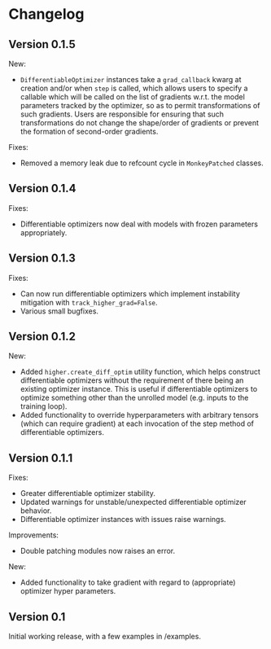 Changelog
=========

Version 0.1.5
-------------
New:
- `DifferentiableOptimizer` instances take a `grad_callback` kwarg at creation and/or when `step` is called, which allows users to specify a callable which will be called on the list of gradients w.r.t. the model parameters tracked by the optimizer, so as to permit transformations of such gradients. Users are responsible for ensuring that such transformations do not change the shape/order of gradients or prevent the formation of second-order gradients.

Fixes:
- Removed a memory leak due to refcount cycle in `MonkeyPatched` classes.

Version 0.1.4
-------------
Fixes:
- Differentiable optimizers now deal with models with frozen parameters appropriately.

Version 0.1.3
-------------
Fixes:
- Can now run differentiable optimizers which implement instability mitigation with `track_higher_grad=False`.
- Various small bugfixes.

Version 0.1.2
-------------
New:
- Added `higher.create_diff_optim` utility function, which helps construct differentiable optimizers without the requirement of there being an existing optimizer instance. This is useful if differentiable optimizers to optimize something other than the unrolled model (e.g. inputs to the training loop).
- Added functionality to override hyperparameters with arbitrary tensors (which can require gradient) at each invocation of the step method of differentiable optimizers.

Version 0.1.1
-------------
Fixes:
- Greater differentiable optimizer stability.
- Updated warnings for unstable/unexpected differentiable optimizer behavior.
- Differentiable optimizer instances with issues raise warnings.

Improvements:
- Double patching modules now raises an error.

New:
- Added functionality to take gradient with regard to (appropriate) optimizer hyper parameters.

Version 0.1
-----------
Initial working release, with a few examples in /examples.